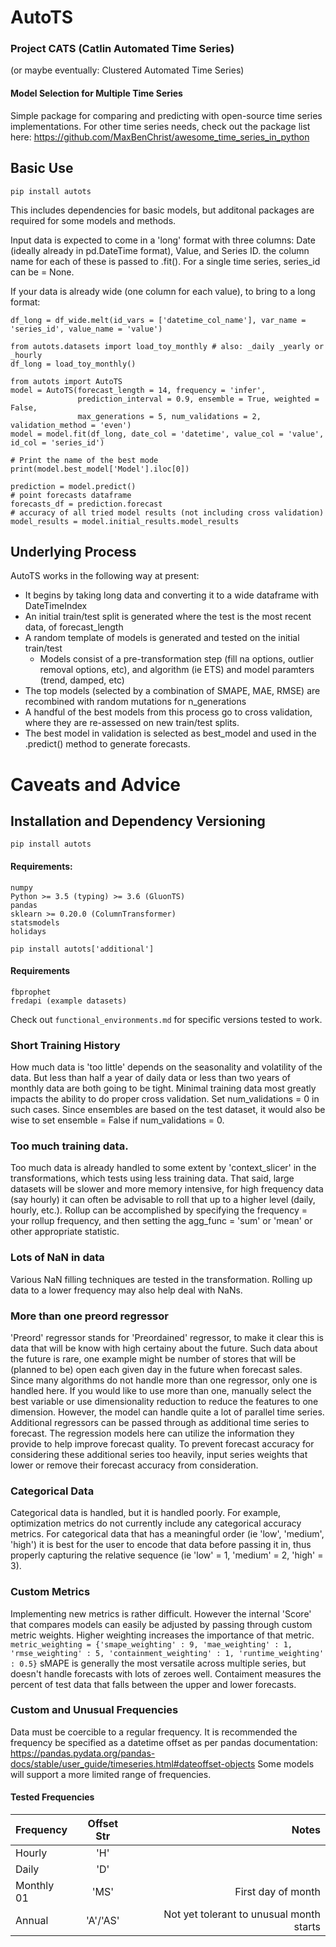 # AutoTS

### Project CATS (Catlin Automated Time Series)
(or maybe eventually: Clustered Automated Time Series)
#### Model Selection for Multiple Time Series

Simple package for comparing and predicting with open-source time series implementations.
For other time series needs, check out the package list here: https://github.com/MaxBenChrist/awesome_time_series_in_python

## Basic Use
```
pip install autots
```
This includes dependencies for basic models, but additonal packages are required for some models and methods.

Input data is expected to come in a 'long' format with three columns: Date (ideally already in pd.DateTime format), Value, and Series ID. the column name for each of these is passed to .fit(). For a single time series, series_id can be = None. 

If your data is already wide (one column for each value), to bring to a long format:
```
df_long = df_wide.melt(id_vars = ['datetime_col_name'], var_name = 'series_id', value_name = 'value')
```


```
from autots.datasets import load_toy_monthly # also: _daily _yearly or _hourly
df_long = load_toy_monthly()

from autots import AutoTS
model = AutoTS(forecast_length = 14, frequency = 'infer',
               prediction_interval = 0.9, ensemble = True, weighted = False,
               max_generations = 5, num_validations = 2, validation_method = 'even')
model = model.fit(df_long, date_col = 'datetime', value_col = 'value', id_col = 'series_id')

# Print the name of the best mode
print(model.best_model['Model'].iloc[0])

prediction = model.predict()
# point forecasts dataframe
forecasts_df = prediction.forecast
# accuracy of all tried model results (not including cross validation)
model_results = model.initial_results.model_results
```


## Underlying Process
AutoTS works in the following way at present:
* It begins by taking long data and converting it to a wide dataframe with DateTimeIndex
* An initial train/test split is generated where the test is the most recent data, of forecast_length
* A random template of models is generated and tested on the initial train/test
	* Models consist of a pre-transformation step (fill na options, outlier removal options, etc), and algorithm (ie ETS) and model paramters (trend, damped, etc)
* The top models (selected by a combination of SMAPE, MAE, RMSE) are recombined with random mutations for n_generations
* A handful of the best models from this process go to cross validation, where they are re-assessed on new train/test splits.
* The best model in validation is selected as best_model and used in the .predict() method to generate forecasts.

# Caveats and Advice

## Installation and Dependency Versioning
`pip install autots`
#### Requirements:
	numpy
	Python >= 3.5 (typing) >= 3.6 (GluonTS)
	pandas
	sklearn >= 0.20.0 (ColumnTransformer)
	statsmodels
	holidays

`pip install autots['additional']`
#### Requirements
	fbprophet
	fredapi (example datasets)

Check out `functional_environments.md` for specific versions tested to work.


### Short Training History
How much data is 'too little' depends on the seasonality and volatility of the data. 
But less than half a year of daily data or less than two years of monthly data are both going to be tight. 
Minimal training data most greatly impacts the ability to do proper cross validation. Set num_validations = 0 in such cases. 
Since ensembles are based on the test dataset, it would also be wise to set ensemble = False if num_validations = 0.

### Too much training data.
Too much data is already handled to some extent by 'context_slicer' in the transformations, which tests using less training data. 
That said, large datasets will be slower and more memory intensive, for high frequency data (say hourly) it can often be advisable to roll that up to a higher level (daily, hourly, etc.). 
Rollup can be accomplished by specifying the frequency = your rollup frequency, and then setting the agg_func = 'sum' or 'mean' or other appropriate statistic.

### Lots of NaN in data
Various NaN filling techniques are tested in the transformation. Rolling up data to a lower frequency may also help deal with NaNs.

### More than one preord regressor
'Preord' regressor stands for 'Preordained' regressor, to make it clear this is data that will be know with high certainy about the future. 
Such data about the future is rare, one example might be number of stores that will be (planned to be) open each given day in the future when forecast sales. 
Since many algorithms do not handle more than one regressor, only one is handled here. If you would like to use more than one, 
manually select the best variable or use dimensionality reduction to reduce the features to one dimension. 
However, the model can handle quite a lot of parallel time series. Additional regressors can be passed through as additional time series to forecast. 
The regression models here can utilize the information they provide to help improve forecast quality. 
To prevent forecast accuracy for considering these additional series too heavily, input series weights that lower or remove their forecast accuracy from consideration.

### Categorical Data
Categorical data is handled, but it is handled poorly. For example, optimization metrics do not currently include any categorical accuracy metrics. 
For categorical data that has a meaningful order (ie 'low', 'medium', 'high') it is best for the user to encode that data before passing it in, 
thus properly capturing the relative sequence (ie 'low' = 1, 'medium' = 2, 'high' = 3).

### Custom Metrics
Implementing new metrics is rather difficult. However the internal 'Score' that compares models can easily be adjusted by passing through custom metric weights. 
Higher weighting increases the importance of that metric. 
`metric_weighting = {'smape_weighting' : 9, 'mae_weighting' : 1, 'rmse_weighting' : 5, 'containment_weighting' : 1, 'runtime_weighting' : 0.5}` 
sMAPE is generally the most versatile across multiple series, but doesn't handle forecasts with lots of zeroes well. 
Contaiment measures the percent of test data that falls between the upper and lower forecasts. 

### Custom and Unusual Frequencies
Data must be coercible to a regular frequency. It is recommended the frequency be specified as a datetime offset as per pandas documentation: https://pandas.pydata.org/pandas-docs/stable/user_guide/timeseries.html#dateoffset-objects 
Some models will support a more limited range of frequencies. 
#### Tested Frequencies
| Frequency      | Offset Str   | Notes                                        |
| :------------- | :----------: | --------------------------------------------:|
|  Hourly        |     'H'      |                                              |
|  Daily         |     'D'      |                                              |
|  Monthly 01    |     'MS'     |  First day of month                          |
|  Annual        |   'A'/'AS'   | Not yet tolerant to unusual month starts     |
